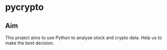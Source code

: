# pycrypto

## Aim
This project aims to use Python to analyse stock and crypto data. 
Help us to make the best decision. 

